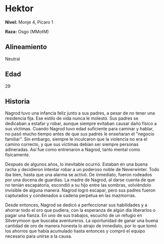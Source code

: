 # Hektor

**Nivel:** Monje 4, Pícaro 1

**Raza:** Osgo (MMotM)

## Alineamiento
Neutral

## Edad
29

## Historia
Nagrod tuvo una infancia feliz junto a sus padres, a pesar de no tener una residencia fija. Ese estilo de vida nunca le molestó. Sus padres se dedicaban a estafar y robar, aunque siempre evitaban causar daño físico a sus víctimas. Cuando Nagrod tuvo edad suficiente para caminar y hablar, no pasó mucho tiempo antes de que sus padres le enseñaran el "negocio familiar". Sin embargo, siempre le inculcaron que la violencia no era el camino correcto, y que sus víctimas debían ser siempre personas adineradas. Así fue como entrenaron a Nagrod, tanto mental como físicamente.

Después de algunos años, lo inevitable ocurrió. Estaban en una buena racha y decidieron intentar robar a un poderoso noble de Neverwinter. Todo iba bien, hasta que una alarma se activó. De inmediato, fueron rodeados por una docena de guardias. La madre de Nagrod, al darse cuenta de que no tenían escapatoria, escondió a su hijo entre las sombras, volviéndolo invisible de alguna manera. Nagrod logró escapar, pero sus padres fueron capturados y condenados a cadena perpetua en las mazmorras.

Desde entonces, Nagrod se dedicó a perfeccionar sus habilidades y a ahorrar todo el oro que pudiera, con la esperanza de algún día liberarlos o pagar una fianza. En uno de sus trabajos, escuchó de un refugio en Silverymoon que buscaba aventureros. La oportunidad de ganar una buena cantidad de oro de manera honesta lo atrajo de inmediato, por lo que tomó los ahorros que había acumulado hasta entonces y compró el equipo necesario para unirse a la causa.



